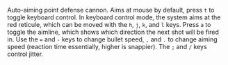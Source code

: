 Auto-aiming point defense cannon. Aims at mouse by default, press `t` to toggle
keyboard control. In keyboard control mode, the system aims at the red reticule,
which can be moved with the `h`, `j`, `k`, and `l` keys. Press `a` to toggle the
aimline, which shows which direction the next shot will be fired in. Use the `=`
and `-` keys to change bullet speed, `,` and `.` to change aiming speed
(reaction time essentially, higher is snappier). The `;` and `/` keys control
jitter.
